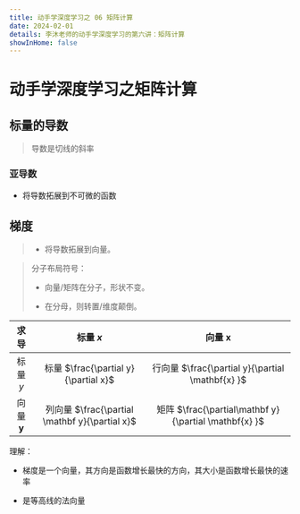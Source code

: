 ```yaml
---
title: 动手学深度学习之 06 矩阵计算
date: 2024-02-01
details: 李沐老师的动手学深度学习的第六讲：矩阵计算
showInHome: false
---
```


# 动手学深度学习之矩阵计算

## 标量的导数

> 导数是切线的斜率

### 亚导数

- 将导数拓展到不可微的函数

## 梯度

> - 将导数拓展到向量。

> 分子布局符号：
>
> - 向量/矩阵在分子，形状不变。
>
> - 在分母，则转置/维度颠倒。

|求导|标量 $x$|向量 $\mathbf{x}$|
|:---:|:---:|:---:|
|标量 $y$|标量 $\frac{\partial y}{\partial x}$|行向量 $\frac{\partial y}{\partial \mathbf{x} }$|
|向量 $\mathbf{y}$|列向量 $\frac{\partial \mathbf y}{\partial x}$|矩阵 $\frac{\partial\mathbf y}{\partial \mathbf{x} }$|

理解：

- 梯度是一个向量，其方向是函数增长最快的方向，其大小是函数增长最快的速率

- 是等高线的法向量
